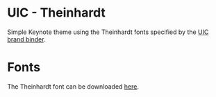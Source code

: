 # UIC - Theinhardt
Simple Keynote theme using the Theinhardt fonts specified by the [UIC brand
binder](https://marketing.uic.edu/files/2015/11/brand-binder_final.pdf).

# Fonts
The Theinhardt font can be downloaded
[here](https://github.com/BrooklynResponsive/Purpose/tree/master/legacy/fonts).
